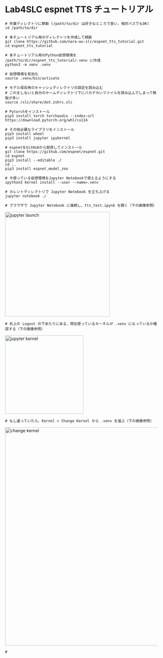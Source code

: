 # Lab4SLC espnet TTS チュートリアル

```
# 作業ディレクトリに移動 (/path/to/dir は好きなところで良い、相対パスでもOK)
cd /path/to/dir

# 本チュートリアル用のディレクトリを作成して移動
git clone https://github.com/nara-wu-slc/espnet_tts_tutorial.git
cd espnet_tts_tutorial

# 本チュートリアル用のPython仮想環境を /path/to/dir/espnet_tts_tutorial/.venv に作成
python3 -m venv .venv

# 仮想環境を有効化
source .venv/bin/activate

# モデル保存用のキャッシュディレクトリの設定を読み込む
# これをしないと自分のホームディレクトリ下にバカデカいファイルを読み込んでしまって無駄が多い
source /slc/share/dot.zshrc.slc
```

```
# Pytorchをインストール
pip3 install torch torchaudio --index-url https://download.pytorch.org/whl/cu124
```

```
# その他必要なライブラリをインストール
pip3 install wheel
pip3 install jupyter ipykernel
```

```
# espnetをGitHubから取得してインストール
git clone https://github.com/espnet/espnet.git
cd espnet
pip3 install --editable ./
cd ..
pip3 install espnet_model_zoo
```

```
# 今使っている仮想環境をJupyter Notebookで使えるようにする
ipython3 kernel install --user --name=.venv
```

```
# カレントディレクトリで Jupyter Notebook を立ち上げる
jupyter notebook ./
```

```
# ブラウザで Jupyter Notebook に接続し、tts_test.ipynb を開く（下の画像参照）
```
<img width="345" alt="jupyter launch" src="https://github.com/user-attachments/assets/6ea666dd-6480-4dfe-97cf-a2a6481c35ed">

```
# 右上の Logout の下あたりにある、現在使っているカーネルが .venv になっているか確認する（下の画像参照）
```
<img width="258" alt="jupyter kernel" src="https://github.com/user-attachments/assets/bc9c5c1a-ac57-408b-8c08-c663a896b61c">

```
# もし違っていたら、Kernel > Change Kernel から .venv を選ぶ（下の画像参照）
```
<img width="719" alt="change kernel" src="https://github.com/user-attachments/assets/294c5036-b0ae-4dd1-aa73-314d2c8b9a0f">

```
# 
```
